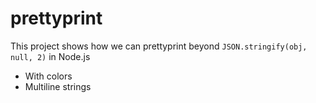 # prettyprint

This project shows how we can prettyprint beyond `JSON.stringify(obj, null, 2)` in Node.js

- With colors
- Multiline strings
